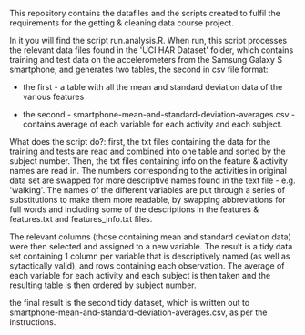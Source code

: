This repository contains the datafiles and the scripts created to fulfil the requirements for the getting & cleaning data course project.

In it you will find the script run.analysis.R. When run, this script processes the relevant data files found in the 'UCI HAR Dataset' folder, which contains training and test data on the accelerometers from the Samsung Galaxy S smartphone, and generates two tables, the second in csv file format:

- the first - a table with all the mean and standard deviation data of the various features

- the second - smartphone-mean-and-standard-deviation-averages.csv - contains average of each variable for each activity and each subject.

What does the script do?:
first, the txt files containing the data for the training and tests are read and combined into one table and sorted by the subject number. Then, the txt files containing info on the feature & activity names are read in. The numbers corresponding to the activities in original data set are swapped for more descriptive names found in the text file - e.g. 'walking'. The names of the different variables are put through a series of substitutions to make them more readable, by swapping abbreviations for full words and including some of the descriptions in the features & features.txt and features_info.txt files.

The relevant columns (those containing mean and standard deviation data) were then selected and assigned to a new variable. The result is a tidy data set containing 1 column per variable that is descriptively named (as well as sytactically valid), and rows containing each observation. The average of each variable for each activity and each subject is then taken and the resulting table is then ordered by subject number.

the final result is the second tidy dataset, which is written out to smartphone-mean-and-standard-deviation-averages.csv, as per the instructions.





